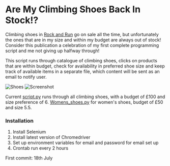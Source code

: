 # Are My Climbing Shoes Back In Stock!?

Climbing shoes in [Rock and Run](https://rockrun.com/collections/climbing-shoes) go on sale all the time, but unfortunately the ones that are in my size and within my budget are always out of stock!
Consider this publication a celebration of my first complete programming script and me not giving up halfway through!

This script runs through catalogue of climbing shoes, clicks on products that are within budget, check for availability in preferred shoe size and keep track of available items in a separate file, which content will be sent as an email to notify user.

![Shoes](https://i.imgur.com/Vxyasyv.png)
![Screenshot](https://i.imgur.com/9avHMaq.png)

Current [script.py](https://github.com/pymche/Are-My-Climbing-Shoes-Back/blob/master/script.py) runs through all climbing shoes, with a budget of £100 and size preference of 6.
[Womens_shoes.py](https://github.com/pymche/Are-My-Climbing-Shoes-Back/blob/master/Womens_Shoes.py) for women's shoes, budget of £50 and size 5.5.

### Installation
1. Install Selenium
2. Install latest version of Chromedriver
3. Set up environment variables for email and password for email set up
4. Crontab run every 2 hours



First commit: 18th July
